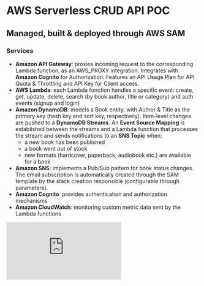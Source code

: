 # AWS Serverless CRUD API POC
## Managed, built & deployed through AWS SAM

### Services
- **Amazon API Gateway**: proxies incoming request to the corresponding Lambda function, as an AWS_PROXY integration. Integrates with **Amazon Cognito** for Authorization. Features an API Usage Plan for API Quota & Throttling and API Key for Client access.
- **AWS Lambda**: each Lambda function handles a specific event: create, get, update, delete, search (by book author, title or category) and auth events (signup and login)
- **Amazon DynamoDB**: models a Book entity, with Author & Title as the primary key (hash key and sort key, respectively). Item-level changes are pushed to a **DynamoDB Streams**. An **Event Source Mapping** is established between the streams and a Lambda function that processes the stream and sends notifications to an **SNS Topic** when:
  - a new book has been published
  - a book went out of stock
  - new formats (hardcover, paperback, audiobook etc.) are available for a book
- **Amazon SNS**: implements a Pub/Sub pattern for book status changes. The email subscription is automatically created through the SAM template by the stack creation responsible (configurable through parameters).
- **Amazon Cognito**: provides authentication and authorization mechanisms
- **Amazon CloudWatch**: monitoring custom metric data sent by the Lambda functions

![Architecture](https://files.fm/thumb_show.php?i=4dmggejqu)